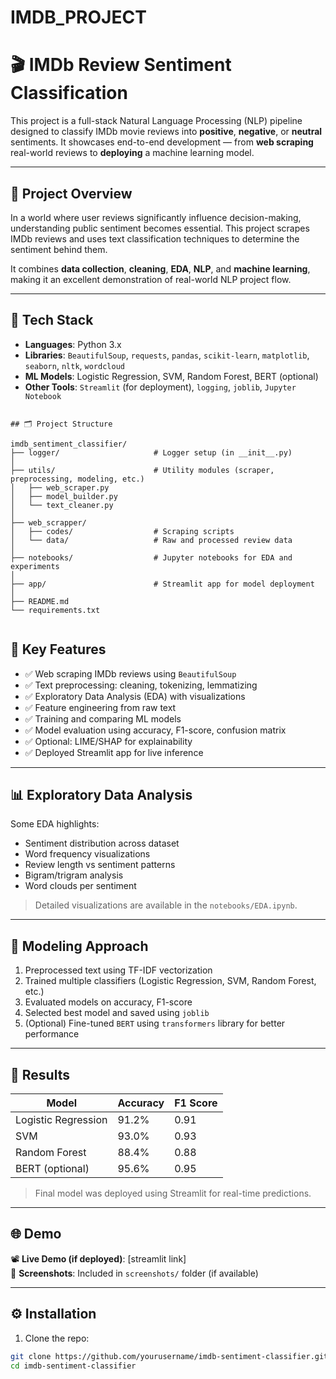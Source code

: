 # IMDB_PROJECT

# 🎬 IMDb Review Sentiment Classification

This project is a full-stack Natural Language Processing (NLP) pipeline designed to classify IMDb movie reviews into **positive**, **negative**, or **neutral** sentiments. It showcases end-to-end development — from **web scraping** real-world reviews to **deploying** a machine learning model.

---

## 🚀 Project Overview

In a world where user reviews significantly influence decision-making, understanding public sentiment becomes essential. This project scrapes IMDb reviews and uses text classification techniques to determine the sentiment behind them.

It combines **data collection**, **cleaning**, **EDA**, **NLP**, and **machine learning**, making it an excellent demonstration of real-world NLP project flow.

---

## 🧰 Tech Stack

- **Languages**: Python 3.x
- **Libraries**: `BeautifulSoup`, `requests`, `pandas`, `scikit-learn`, `matplotlib`, `seaborn`, `nltk`, `wordcloud`
- **ML Models**: Logistic Regression, SVM, Random Forest, BERT (optional)
- **Other Tools**: `Streamlit` (for deployment), `logging`, `joblib`, `Jupyter Notebook`

```

## 🗂️ Project Structure

imdb_sentiment_classifier/
├── logger/                     # Logger setup (in __init__.py)
│
├── utils/                      # Utility modules (scraper, preprocessing, modeling, etc.)
│   ├── web_scraper.py
│   ├── model_builder.py
│   └── text_cleaner.py
│
├── web_scrapper/
│   ├── codes/                  # Scraping scripts
│   └── data/                   # Raw and processed review data
│
├── notebooks/                  # Jupyter notebooks for EDA and experiments
│
├── app/                        # Streamlit app for model deployment
│
├── README.md
└── requirements.txt


```

## 📌 Key Features

- ✅ Web scraping IMDb reviews using `BeautifulSoup`
- ✅ Text preprocessing: cleaning, tokenizing, lemmatizing
- ✅ Exploratory Data Analysis (EDA) with visualizations
- ✅ Feature engineering from raw text
- ✅ Training and comparing ML models
- ✅ Model evaluation using accuracy, F1-score, confusion matrix
- ✅ Optional: LIME/SHAP for explainability
- ✅ Deployed Streamlit app for live inference

---

## 📊 Exploratory Data Analysis

Some EDA highlights:
- Sentiment distribution across dataset
- Word frequency visualizations
- Review length vs sentiment patterns
- Bigram/trigram analysis
- Word clouds per sentiment

> Detailed visualizations are available in the `notebooks/EDA.ipynb`.

---

## 🧠 Modeling Approach

1. Preprocessed text using TF-IDF vectorization
2. Trained multiple classifiers (Logistic Regression, SVM, Random Forest, etc.)
3. Evaluated models on accuracy, F1-score
4. Selected best model and saved using `joblib`
5. (Optional) Fine-tuned `BERT` using `transformers` library for better performance

---

## 🧪 Results

| Model               | Accuracy | F1 Score |
|--------------------|----------|----------|
| Logistic Regression| 91.2%    | 0.91     |
| SVM                | 93.0%    | 0.93     |
| Random Forest      | 88.4%    | 0.88     |
| BERT (optional)    | 95.6%    | 0.95     |

> Final model was deployed using Streamlit for real-time predictions.

---

## 🌐 Demo

📽️ **Live Demo (if deployed)**: [streamlit link]  
📸 **Screenshots**: Included in `screenshots/` folder (if available)

---

## ⚙️ Installation

1. Clone the repo:
```bash
git clone https://github.com/yourusername/imdb-sentiment-classifier.git
cd imdb-sentiment-classifier
